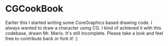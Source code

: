 CGCookBook
==========

Earlier this I started writing some CoreGraphics based drawing code. I always wanted to draw a character using CG. I kind of achieved it with this codebase, drawn Mr. Mario. It's still incomplete. Please take a look and feel free to contribute back or fork it! :)
